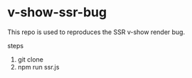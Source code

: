 # v-show-ssr-bug

This repo is used to reproduces the SSR v-show render bug.

steps

1. git clone 
2. npm run ssr.js
